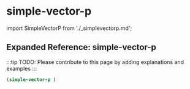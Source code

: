 # simple-vector-p

import SimpleVectorP from './_simplevectorp.md';

<SimpleVectorP />

## Expanded Reference: simple-vector-p

:::tip
TODO: Please contribute to this page by adding explanations and examples
:::

```lisp
(simple-vector-p )
```
